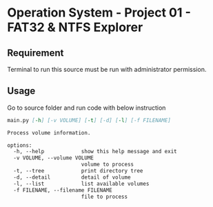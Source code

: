 # Operation System - Project 01 - FAT32 & NTFS Explorer

## Requirement
Terminal to run this source must be run with administrator permission.

## Usage
Go to source folder and run code with below instruction

```md
main.py [-h] [-v VOLUME] [-t] [-d] [-l] [-f FILENAME]

Process volume information.

options:
  -h, --help            show this help message and exit
  -v VOLUME, --volume VOLUME
                        volume to process
  -t, --tree            print directory tree
  -d, --detail          detail of volume
  -l, --list            list available volumes
  -f FILENAME, --filename FILENAME
                        file to process
```
